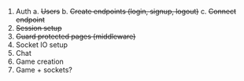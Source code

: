 1. Auth
   a. ~~Users~~
   b. ~~Create endpoints (login, signup, logout)~~
   c. ~~Connect endpoint~~
2. ~~Session setup~~
3. ~~Guard protected pages (middleware)~~
4. Socket IO setup
5. Chat
6. Game creation
7. Game + sockets?
